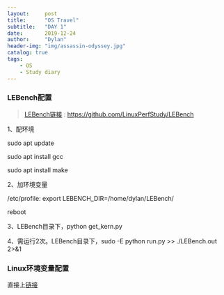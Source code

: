 ```yaml
---
layout:     post
title:      "OS Travel"
subtitle:   "DAY 1"
date:       2019-12-24
author:     "Dylan"
header-img: "img/assassin-odyssey.jpg"
catalog: true
tags:
    - OS
    - Study diary
---
```




### LEBench配置

> [LEBench链接](https://github.com/LinuxPerfStudy/LEBench) : https://github.com/LinuxPerfStudy/LEBench

1、配环境

sudo apt update

sudo apt install gcc

sudo apt install make

2、加环境变量

/etc/profile: export LEBENCH_DIR=/home/dylan/LEBench/

reboot

3、LEBench目录下，python get_kern.py

4、需运行2次。LEBench目录下，sudo -E python run.py >> ./LEBench.out 2>&1



### Linux环境变量配置

直接上[链接](https://blog.csdn.net/netwalk/article/details/9455893)
